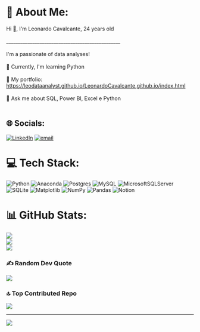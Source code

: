# 💫 About Me:
Hi 👋, I'm Leonardo Cavalcante, 24 years old<br><br>________________________________________________<br><br>I'm a passionate of data analyses!<br><br>🔭 Currently, I'm learning Python<br><br>📝 My portfolio: https://leodataanalyst.github.io/LeonardoCavalcante.github.io/index.html<br><br>💬 Ask me about SQL, Power BI, Excel e Python<br><br>


## 🌐 Socials:
[![LinkedIn](https://img.shields.io/badge/LinkedIn-%230077B5.svg?logo=linkedin&logoColor=white)](https://linkedin.com/in/https://www.linkedin.com/in/leonardolimac/) [![email](https://img.shields.io/badge/Email-D14836?logo=gmail&logoColor=white)](mailto:leonardo.lima364@gmail.com) 

# 💻 Tech Stack:
![Python](https://img.shields.io/badge/python-3670A0?style=for-the-badge&logo=python&logoColor=ffdd54) ![Anaconda](https://img.shields.io/badge/Anaconda-%2344A833.svg?style=for-the-badge&logo=anaconda&logoColor=white) ![Postgres](https://img.shields.io/badge/postgres-%23316192.svg?style=for-the-badge&logo=postgresql&logoColor=white) ![MySQL](https://img.shields.io/badge/mysql-4479A1.svg?style=for-the-badge&logo=mysql&logoColor=white) ![MicrosoftSQLServer](https://img.shields.io/badge/Microsoft%20SQL%20Server-CC2927?style=for-the-badge&logo=microsoft%20sql%20server&logoColor=white) ![SQLite](https://img.shields.io/badge/sqlite-%2307405e.svg?style=for-the-badge&logo=sqlite&logoColor=white) ![Matplotlib](https://img.shields.io/badge/Matplotlib-%23ffffff.svg?style=for-the-badge&logo=Matplotlib&logoColor=black) ![NumPy](https://img.shields.io/badge/numpy-%23013243.svg?style=for-the-badge&logo=numpy&logoColor=white) ![Pandas](https://img.shields.io/badge/pandas-%23150458.svg?style=for-the-badge&logo=pandas&logoColor=white) ![Notion](https://img.shields.io/badge/Notion-%23000000.svg?style=for-the-badge&logo=notion&logoColor=white)
# 📊 GitHub Stats:
![](https://github-readme-stats.vercel.app/api?username=LeoDataAnalyst&theme=dark&hide_border=false&include_all_commits=false&count_private=false)<br/>
![](https://github-readme-streak-stats.herokuapp.com/?user=LeoDataAnalyst&theme=dark&hide_border=false)<br/>
![](https://github-readme-stats.vercel.app/api/top-langs/?username=LeoDataAnalyst&theme=dark&hide_border=false&include_all_commits=false&count_private=false&layout=compact)

### ✍️ Random Dev Quote
![](https://quotes-github-readme.vercel.app/api?type=horizontal&theme=tokyonight)

### 🔝 Top Contributed Repo
![](https://github-contributor-stats.vercel.app/api?username=LeoDataAnalyst&limit=5&theme=dark&combine_all_yearly_contributions=true)

---
[![](https://visitcount.itsvg.in/api?id=LeoDataAnalyst&icon=0&color=0)](https://visitcount.itsvg.in)

<!-- Proudly created with GPRM ( https://gprm.itsvg.in ) -->
